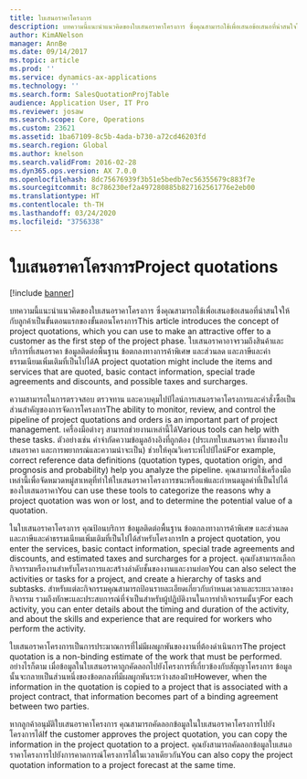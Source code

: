 ```yaml
---
title: ใบเสนอราคาโครงการ
description: บทความนี้แนะนำแนวคิดของใบเสนอราคาโครงการ ซึ่งคุณสามารถใช้เพื่อเสนอข้อเสนอที่น่าสนใจให้กับลูกค้าเป็นขั้นตอนแรกของขั้นตอนโครงการ ใบเสนอราคาอาจรวมถึงสินค้าและบริการที่เสนอราคา ข้อมูลติดต่อพื้นฐาน ข้อตกลงทางการค้าพิเศษ และส่วนลด และภาษีและค่าธรรมเนียมเพิ่มเติมที่เป็นไปได้
author: KimANelson
manager: AnnBe
ms.date: 09/14/2017
ms.topic: article
ms.prod: ''
ms.service: dynamics-ax-applications
ms.technology: ''
ms.search.form: SalesQuotationProjTable
audience: Application User, IT Pro
ms.reviewer: josaw
ms.search.scope: Core, Operations
ms.custom: 23621
ms.assetid: 1ba67109-8c5b-4ada-b730-a72cd46203fd
ms.search.region: Global
ms.author: knelson
ms.search.validFrom: 2016-02-28
ms.dyn365.ops.version: AX 7.0.0
ms.openlocfilehash: 8dc75676939f3b51e5bedb7ec56355679c883f7e
ms.sourcegitcommit: 8c786230ef2a497280885b827162561776e2eb00
ms.translationtype: HT
ms.contentlocale: th-TH
ms.lasthandoff: 03/24/2020
ms.locfileid: "3756338"
---
```

# <a name="project-quotations"></a><span data-ttu-id="ee134-104">ใบเสนอราคาโครงการ</span><span class="sxs-lookup"><span data-stu-id="ee134-104">Project quotations</span></span>

[!include [banner](../includes/banner.md)]

<span data-ttu-id="ee134-105">บทความนี้แนะนำแนวคิดของใบเสนอราคาโครงการ ซึ่งคุณสามารถใช้เพื่อเสนอข้อเสนอที่น่าสนใจให้กับลูกค้าเป็นขั้นตอนแรกของขั้นตอนโครงการ</span><span class="sxs-lookup"><span data-stu-id="ee134-105">This article introduces the concept of project quotations, which you can use to make an attractive offer to a customer as the first step of the project phase.</span></span> <span data-ttu-id="ee134-106">ใบเสนอราคาอาจรวมถึงสินค้าและบริการที่เสนอราคา ข้อมูลติดต่อพื้นฐาน ข้อตกลงทางการค้าพิเศษ และส่วนลด และภาษีและค่าธรรมเนียมเพิ่มเติมที่เป็นไปได้</span><span class="sxs-lookup"><span data-stu-id="ee134-106">A project quotation might include the items and services that are quoted, basic contact information, special trade agreements and discounts, and possible taxes and surcharges.</span></span> 

<span data-ttu-id="ee134-107">ความสามารถในการตรวจสอบ ตรวจทาน และควบคุมไปป์ไลน์การเสนอราคาโครงการและคำสั่งซื้อเป็นส่วนสำคัญของการจัดการโครงการ</span><span class="sxs-lookup"><span data-stu-id="ee134-107">The ability to monitor, review, and control the pipeline of project quotations and orders is an important part of project management.</span></span> <span data-ttu-id="ee134-108">เครื่องมือต่างๆ สามารถช่วยงานเหล่านี้ได้</span><span class="sxs-lookup"><span data-stu-id="ee134-108">Various tools can help with these tasks.</span></span> <span data-ttu-id="ee134-109">ตัวอย่างเช่น คำจำกัดความข้อมูลอ้างอิงที่ถูกต้อง (ประเภทใบเสนอราคา ที่มาของใบเสนอราคา และการพยากรณ์และความน่าจะเป็น) ช่วยให้คุณวิเคราะห์ไปป์ไลน์</span><span class="sxs-lookup"><span data-stu-id="ee134-109">For example, correct reference data definitions (quotation types, quotation origin, and prognosis and probability) help you analyze the pipeline.</span></span> <span data-ttu-id="ee134-110">คุณสามารถใช้เครื่องมือเหล่านี้เพื่อจัดหมวดหมู่สาเหตุที่ทำให้ใบเสนอราคาโครงการชนะหรือแพ้และกำหนดมูลค่าที่เป็นไปได้ของใบเสนอราคา</span><span class="sxs-lookup"><span data-stu-id="ee134-110">You can use these tools to categorize the reasons why a project quotation was won or lost, and to determine the potential value of a quotation.</span></span> 

<span data-ttu-id="ee134-111">ในใบเสนอราคาโครงการ คุณป้อนบริการ ข้อมูลติดต่อพื้นฐาน ข้อตกลงทางการค้าพิเศษ และส่วนลด และภาษีและค่าธรรมเนียมเพิ่มเติมที่เป็นไปได้สำหรับโครงการ</span><span class="sxs-lookup"><span data-stu-id="ee134-111">In a project quotation, you enter the services, basic contact information, special trade agreements and discounts, and estimated taxes and surcharges for a project.</span></span> <span data-ttu-id="ee134-112">คุณยังสามารถเลือกกิจกรรมหรืองานสำหรับโครงการและสร้างลำดับชั้นของงานและงานย่อย</span><span class="sxs-lookup"><span data-stu-id="ee134-112">You can also select the activities or tasks for a project, and create a hierarchy of tasks and subtasks.</span></span> <span data-ttu-id="ee134-113">สำหรับแต่ละกิจกรรมคุณสามารถป้อนรายละเอียดเกี่ยวกับกำหนดเวลาและระยะเวลาของกิจกรรม รวมถึงทักษะและประสบการณ์ที่จำเป็นสำหรับผู้ปฏิบัติงานในการทำกิจกรรมนั้นๆ</span><span class="sxs-lookup"><span data-stu-id="ee134-113">For each activity, you can enter details about the timing and duration of the activity, and about the skills and experience that are required for workers who perform the activity.</span></span> 

<span data-ttu-id="ee134-114">ใบเสนอราคาโครงการเป็นการประมาณการที่ไม่มีผลผูกพันของงานที่ต้องดำเนินการ</span><span class="sxs-lookup"><span data-stu-id="ee134-114">The project quotation is a non-binding estimate of the work that must be performed.</span></span> <span data-ttu-id="ee134-115">อย่างไรก็ตาม เมื่อข้อมูลในใบเสนอราคาถูกคัดลอกไปยังโครงการที่เกี่ยวข้องกับสัญญาโครงการ ข้อมูลนั้นจะกลายเป็นส่วนหนึ่งของข้อตกลงที่มีผลผูกพันระหว่างสองฝ่าย</span><span class="sxs-lookup"><span data-stu-id="ee134-115">However, when the information in the quotation is copied to a project that is associated with a project contract, that information becomes part of a binding agreement between two parties.</span></span> 

<span data-ttu-id="ee134-116">หากลูกค้าอนุมัติใบเสนอราคาโครงการ คุณสามารถคัดลอกข้อมูลในใบเสนอราคาโครงการไปยังโครงการได้</span><span class="sxs-lookup"><span data-stu-id="ee134-116">If the customer approves the project quotation, you can copy the information in the project quotation to a project.</span></span> <span data-ttu-id="ee134-117">คุณยังสามารถคัดลอกข้อมูลใบเสนอราคาโครงการไปยังการคาดการณ์โครงการได้ในเวลาเดียวกัน</span><span class="sxs-lookup"><span data-stu-id="ee134-117">You can also copy the project quotation information to a project forecast at the same time.</span></span>




